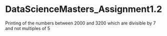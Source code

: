 # DataScienceMasters_Assignment1.2
Printing of the numbers between 2000 and 3200 which are divisible by 7 and not multiples of 5

